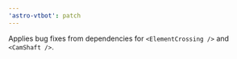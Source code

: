 ```yaml
---
'astro-vtbot': patch
---
```


Applies bug fixes from dependencies for `<ElementCrossing />` and `<CamShaft />`.
